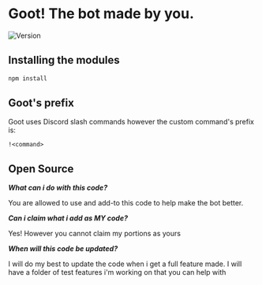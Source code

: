 <h1>Goot! The bot made by you.</h1>
<p>
  <img alt="Version" src="https://img.shields.io/badge/version-1.3.9-blue.svg?cacheSeconds=2592000" />
  </a>
</p>

## Installing the modules

```sh
npm install
```

## Goot's prefix

Goot uses Discord slash commands however the custom command's prefix is:

```
!<command>
```

## Open Source

***What can i do with this code?***

You are allowed to use and add-to this code to help make the bot better.

***Can i claim what i add as MY code?***

Yes! However you cannot claim my portions as yours

***When will this code be updated?***

I will do my best to update the code when i get a full feature made. I will have a folder of test features i'm working on that you can help with

